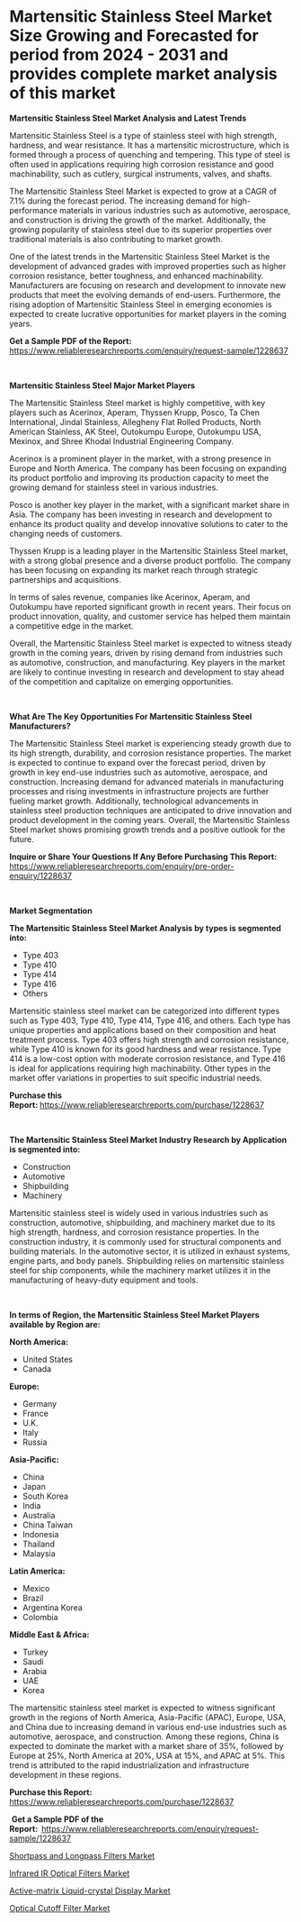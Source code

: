 <p><h1>Martensitic Stainless Steel Market Size Growing and Forecasted for period from 2024 - 2031 and provides complete market analysis of this market</h1></p><p><strong>Martensitic Stainless Steel Market Analysis and Latest Trends</strong></p>
<p><p>Martensitic Stainless Steel is a type of stainless steel with high strength, hardness, and wear resistance. It has a martensitic microstructure, which is formed through a process of quenching and tempering. This type of steel is often used in applications requiring high corrosion resistance and good machinability, such as cutlery, surgical instruments, valves, and shafts.</p><p>The Martensitic Stainless Steel Market is expected to grow at a CAGR of 7.1% during the forecast period. The increasing demand for high-performance materials in various industries such as automotive, aerospace, and construction is driving the growth of the market. Additionally, the growing popularity of stainless steel due to its superior properties over traditional materials is also contributing to market growth.</p><p>One of the latest trends in the Martensitic Stainless Steel Market is the development of advanced grades with improved properties such as higher corrosion resistance, better toughness, and enhanced machinability. Manufacturers are focusing on research and development to innovate new products that meet the evolving demands of end-users. Furthermore, the rising adoption of Martensitic Stainless Steel in emerging economies is expected to create lucrative opportunities for market players in the coming years.</p></p>
<p><strong>Get a Sample PDF of the Report:&nbsp;</strong> <a href="https://www.reliableresearchreports.com/enquiry/request-sample/1228637">https://www.reliableresearchreports.com/enquiry/request-sample/1228637</a></p>
<p>&nbsp;</p>
<p><strong>Martensitic Stainless Steel Major Market Players</strong></p>
<p><p>The Martensitic Stainless Steel market is highly competitive, with key players such as Acerinox, Aperam, Thyssen Krupp, Posco, Ta Chen International, Jindal Stainless, Allegheny Flat Rolled Products, North American Stainless, AK Steel, Outokumpu Europe, Outokumpu USA, Mexinox, and Shree Khodal Industrial Engineering Company. </p><p>Acerinox is a prominent player in the market, with a strong presence in Europe and North America. The company has been focusing on expanding its product portfolio and improving its production capacity to meet the growing demand for stainless steel in various industries.</p><p>Posco is another key player in the market, with a significant market share in Asia. The company has been investing in research and development to enhance its product quality and develop innovative solutions to cater to the changing needs of customers.</p><p>Thyssen Krupp is a leading player in the Martensitic Stainless Steel market, with a strong global presence and a diverse product portfolio. The company has been focusing on expanding its market reach through strategic partnerships and acquisitions.</p><p>In terms of sales revenue, companies like Acerinox, Aperam, and Outokumpu have reported significant growth in recent years. Their focus on product innovation, quality, and customer service has helped them maintain a competitive edge in the market.</p><p>Overall, the Martensitic Stainless Steel market is expected to witness steady growth in the coming years, driven by rising demand from industries such as automotive, construction, and manufacturing. Key players in the market are likely to continue investing in research and development to stay ahead of the competition and capitalize on emerging opportunities.</p></p>
<p>&nbsp;</p>
<p><strong>What Are The Key Opportunities For Martensitic Stainless Steel Manufacturers?</strong></p>
<p><p>The Martensitic Stainless Steel market is experiencing steady growth due to its high strength, durability, and corrosion resistance properties. The market is expected to continue to expand over the forecast period, driven by growth in key end-use industries such as automotive, aerospace, and construction. Increasing demand for advanced materials in manufacturing processes and rising investments in infrastructure projects are further fueling market growth. Additionally, technological advancements in stainless steel production techniques are anticipated to drive innovation and product development in the coming years. Overall, the Martensitic Stainless Steel market shows promising growth trends and a positive outlook for the future.</p></p>
<p><strong>Inquire or Share Your Questions If Any Before Purchasing This Report:</strong> <a href="https://www.reliableresearchreports.com/enquiry/pre-order-enquiry/1228637">https://www.reliableresearchreports.com/enquiry/pre-order-enquiry/1228637</a></p>
<p>&nbsp;</p>
<p><strong>Market Segmentation</strong></p>
<p><strong>The Martensitic Stainless Steel Market Analysis by types is segmented into:</strong></p>
<p><ul><li>Type 403</li><li>Type 410</li><li>Type 414</li><li>Type 416</li><li>Others</li></ul></p>
<p><p>Martensitic stainless steel market can be categorized into different types such as Type 403, Type 410, Type 414, Type 416, and others. Each type has unique properties and applications based on their composition and heat treatment process. Type 403 offers high strength and corrosion resistance, while Type 410 is known for its good hardness and wear resistance. Type 414 is a low-cost option with moderate corrosion resistance, and Type 416 is ideal for applications requiring high machinability. Other types in the market offer variations in properties to suit specific industrial needs.</p></p>
<p><strong>Purchase this Report:&nbsp;</strong><a href="https://www.reliableresearchreports.com/purchase/1228637">https://www.reliableresearchreports.com/purchase/1228637</a></p>
<p>&nbsp;</p>
<p><strong>The Martensitic Stainless Steel Market Industry Research by Application is segmented into:</strong></p>
<p><ul><li>Construction</li><li>Automotive</li><li>Shipbuilding</li><li>Machinery</li></ul></p>
<p><p>Martensitic stainless steel is widely used in various industries such as construction, automotive, shipbuilding, and machinery market due to its high strength, hardness, and corrosion resistance properties. In the construction industry, it is commonly used for structural components and building materials. In the automotive sector, it is utilized in exhaust systems, engine parts, and body panels. Shipbuilding relies on martensitic stainless steel for ship components, while the machinery market utilizes it in the manufacturing of heavy-duty equipment and tools.</p></p>
<p>&nbsp;</p>
<p><strong>In terms of Region, the Martensitic Stainless Steel Market Players available by Region are:</strong></p>
<p>
    <p> <strong> North America: </strong>
        <ul>
            <li>United States</li>
            <li>Canada</li>
        </ul>
        </p> 
    <p> <strong> Europe: </strong>
        <ul>
            <li>Germany</li>
            <li>France</li>
            <li>U.K.</li>
            <li>Italy</li>
            <li>Russia</li>
        </ul>
        </p> 
    <p> <strong> Asia-Pacific: </strong>
        <ul>
            <li>China</li>
            <li>Japan</li>
            <li>South Korea</li>
            <li>India</li>
            <li>Australia</li>
            <li>China Taiwan</li>
            <li>Indonesia</li>
            <li>Thailand</li>
            <li>Malaysia</li>
        </ul>
        </p> 
    <p> <strong> Latin America: </strong>
        <ul>
            <li>Mexico</li>
            <li>Brazil</li>
            <li>Argentina Korea</li>
            <li>Colombia</li>
        </ul>
        </p> 
    <p> <strong> Middle East & Africa: </strong>
        <ul>
            <li>Turkey</li>
            <li>Saudi</li>
            <li>Arabia</li>
            <li>UAE</li>
            <li>Korea</li>
        </ul>
    </p>
    </p>
<p><p>The martensitic stainless steel market is expected to witness significant growth in the regions of North America, Asia-Pacific (APAC), Europe, USA, and China due to increasing demand in various end-use industries such as automotive, aerospace, and construction. Among these regions, China is expected to dominate the market with a market share of 35%, followed by Europe at 25%, North America at 20%, USA at 15%, and APAC at 5%. This trend is attributed to the rapid industrialization and infrastructure development in these regions.</p></p>
<p><strong>Purchase this Report: </strong><a href="https://www.reliableresearchreports.com/purchase/1228637">https://www.reliableresearchreports.com/purchase/1228637</a></p>
<p>&nbsp;<strong>Get a Sample PDF of the Report:&nbsp;&nbsp;</strong><a href="https://www.reliableresearchreports.com/enquiry/request-sample/1228637">https://www.reliableresearchreports.com/enquiry/request-sample/1228637</a></p>
<p><strong></strong></p>
<p><p><a href="https://view.publitas.com/reportprime-1/shortpass-and-longpass-filters-market-size-reflecting-a-forecast-till-2030-market-by-type-by-application-and-by-geography/">Shortpass and Longpass Filters Market</a></p><p><a href="https://view.publitas.com/reportprime-1/infrared-ir-optical-filters-market-research-report-forecasted-for-period-from-2023-2030-by-market-type-market-application-and-region/">Infrared IR Optical Filters Market</a></p><p><a href="https://bubble-tree-ea4.notion.site/Active-matrix-Liquid-crystal-Display-Market-Size-Market-Share-and-Global-Market-Analysis-Report-20-abf9dec364ee41b385256d33053c9cf0">Active-matrix Liquid-crystal Display Market</a></p><p><a href="https://view.publitas.com/reportprime-1/optical-cutoff-filter-market-provides-detailed-segmentation-of-this-market-based-on-type-application-and-region-and-forecast-for-the-period-from-2023-2030/">Optical Cutoff Filter Market</a></p></p>